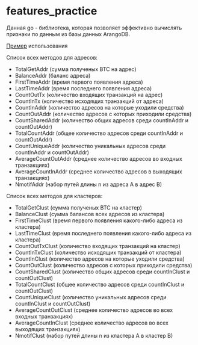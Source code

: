 # features_practice

Данная go - библиотека, которая позволяет эффективно вычислять признаки по данным из базы данных ArangoDB.

[Пример](main/main.go) использования


Список всех методов для адресов:
- TotalGetAddr (сумма полученых BTC на адрес)
- BalanceAddr (баланс адреса)
- FirstTimeAddr (время первого появления адреса)
- LastTimeAddr (время последнего появления адреса)
- CountOutTx (количество входящих транзакций на адрес)
- CountInTx (количество исходящих транзакций от адреса)
- CountInAddr (количество адресов на которые уходили средства)
- CountOutAddr (количество адресов с которых приходили средства)
- CountSharedAddr (количество общих адресов среди countInAddr и countOutAddr)
- TotalCountAddr (общее количество адресов среди countInAddr и countOutAddr)
- CountUniqueAddr (количество уникальных адресов среди countInAddr и countOutAddr)
- AverageCountOutAddr (среднее количество адресов во входных транзакциях)
- AverageCountInAddr (среднее количество адресов в выходящих транзакциях)
- NmotifAddr (набор путей длины n из адреса A в адрес B)


Список всех методов для кластеров:
- TotalGetClust (сумма полученых BTC на кластер)
- BalanceClust (сумма балансов всех адресов из кластера)
- FirstTimeClust (время первого появления какого-либо адреса из кластера)
- LastTimeClust (время последнего появления какого-либо адреса из кластера)
- CountOutTxClust (количество входящих транзакций на кластер)
- CountInTxClust (количество исходящих транзакций от кластера)
- CountInClust (количество адресов на которые уходили средства)
- CountOutClust (количество адресов с которых приходили средства)
- CountSharedClust (количество общих адресов среди countInClust и countOutClust)
- TotalCountClust (общее количество адресов среди countInClust и countOutClust)
- CountUniqueClust (количество уникальных адресов среди countInClust и countOutClust)
- AverageCountOutClust (среднее количество адресов во всех входных транзакциях)
- AverageCountInClust (среднее количество адресов во всех выходящих транзакциях)
- NmotifClust (набор путей длины n из кластера A в кластер B)
